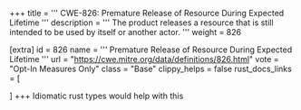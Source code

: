 +++
title = '''
CWE-826: Premature Release of Resource During Expected Lifetime
'''
description	= '''
The product releases a resource that is still intended to be used by itself or another actor.
'''
weight = 826

[extra]
id = 826
name = '''
Premature Release of Resource During Expected Lifetime
'''
url = "https://cwe.mitre.org/data/definitions/826.html"
vote = "Opt-In Measures Only"
class = "Base"
clippy_helps = false
rust_docs_links = [
	
]
+++
Idiomatic rust types would help with this